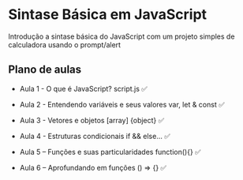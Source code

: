# Sintase Básica em JavaScript
Introdução a sintase básica do JavaScript com um projeto simples de calculadora usando o prompt/alert

## Plano de aulas

* Aula 1 - O que é JavaScript? script.js ✅

* Aula 2 - Entendendo variáveis e seus valores var, let & const ✅

* Aula 3 - Vetores e objetos [array] {object} ✅

* Aula 4 - Estruturas condicionais if && else... ✅

* Aula 5 – Funções e suas particularidades function(){} ✅

* Aula 6 – Aprofundando em funções () => {} ✅
